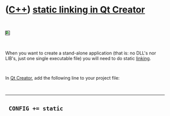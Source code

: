 
 

 

 

 

 

([C++](Cpp.md)) [static linking in Qt Creator](CppQtCreatorLinkStatic.md)
===========================================================================

 

![Qt Creator](PicQtCreator.png)

 

When you want to create a stand-alone application (that is: no DLL's nor
LIB's, just one single executable file) you will need to do static
[linking](CppLink.md).

 

In [Qt Creator](CppQtCreator.md), add the following line to your
project file:

 

  ---------------------
  ` CONFIG += static`
  ---------------------

 

 

 

 

 

